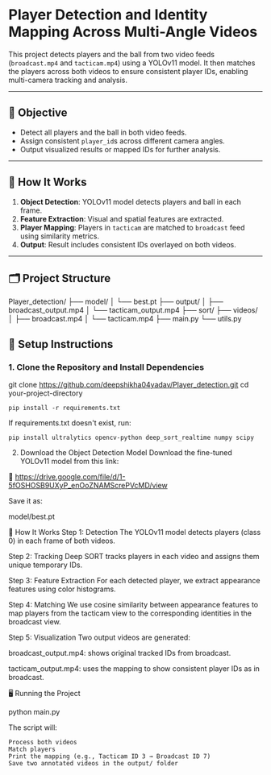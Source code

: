 # Player Detection and Identity Mapping Across Multi-Angle Videos

This project detects players and the ball from two video feeds (`broadcast.mp4` and `tacticam.mp4`) using a YOLOv11 model. It then matches the players across both videos to ensure consistent player IDs, enabling multi-camera tracking and analysis.

---

## 🎯 Objective

- Detect all players and the ball in both video feeds.
- Assign consistent `player_id`s across different camera angles.
- Output visualized results or mapped IDs for further analysis.

---

## 🧠 How It Works

1. **Object Detection**: YOLOv11 model detects players and ball in each frame.
2. **Feature Extraction**: Visual and spatial features are extracted.
3. **Player Mapping**: Players in `tacticam` are matched to `broadcast` feed using similarity metrics.
4. **Output**: Result includes consistent IDs overlayed on both videos.

---

## 🗂️ Project Structure

Player_detection/
├── model/
│   └── best.pt
├── output/
│   ├── broadcast_output.mp4 
│   └── tacticam_output.mp4
├── sort/
├── videos/
│   ├── broadcast.mp4
│   └── tacticam.mp4
├── main.py
└── utils.py


## 🔧 Setup Instructions

### 1. Clone the Repository and Install Dependencies

git clone https://github.com/deepshikha04yadav/Player_detection.git
cd your-project-directory

    pip install -r requirements.txt

If requirements.txt doesn't exist, run:

    pip install ultralytics opencv-python deep_sort_realtime numpy scipy


2. Download the Object Detection Model
Download the fine-tuned YOLOv11 model from this link:

🔗 https://drive.google.com/file/d/1-5fOSHOSB9UXyP_enOoZNAMScrePVcMD/view

Save it as:

model/best.pt


🚀 How It Works
Step 1: Detection
The YOLOv11 model detects players (class 0) in each frame of both videos.

Step 2: Tracking
Deep SORT tracks players in each video and assigns them unique temporary IDs.

Step 3: Feature Extraction
For each detected player, we extract appearance features using color histograms.

Step 4: Matching
We use cosine similarity between appearance features to map players from the tacticam view to the corresponding identities in the broadcast view.

Step 5: Visualization
Two output videos are generated:

broadcast_output.mp4: shows original tracked IDs from broadcast.

tacticam_output.mp4: uses the mapping to show consistent player IDs as in broadcast.

🖥️ Running the Project

python main.py

The script will:

    Process both videos
    Match players
    Print the mapping (e.g., Tacticam ID 3 → Broadcast ID 7)
    Save two annotated videos in the output/ folder

